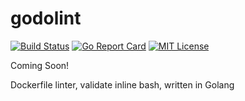godolint
===
[![Build Status](https://travis-ci.org/zabio3/godolint.svg?branch=master)](https://travis-ci.org/zabio3/godolint)
[![Go Report Card](https://goreportcard.com/badge/github.com/zabio3/godolint)](https://goreportcard.com/report/github.com/zabio3/godolint)
[![MIT License](http://img.shields.io/badge/license-MIT-blue.svg?style=flat)](LICENSE)

Coming Soon!

Dockerfile linter, validate inline bash, written in Golang
